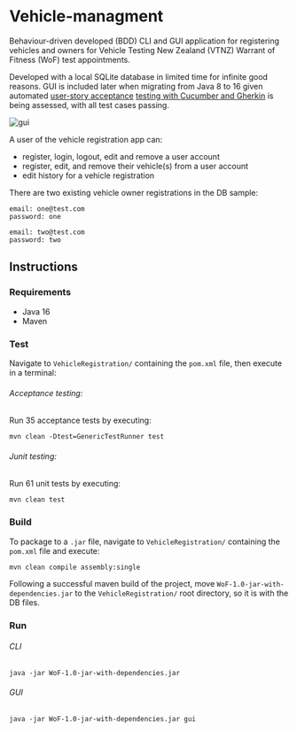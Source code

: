 # Vehicle-managment

Behaviour-driven developed (BDD) CLI and GUI application for registering vehicles and owners
for Vehicle Testing New Zealand (VTNZ) Warrant of Fitness (WoF) test appointments.

Developed with a local SQLite database in limited time for infinite good reasons.
GUI is included later when migrating from Java 8 to 16 given automated
[user-story acceptance](./doc/UserStoryAcceptanceCriteria.pdf) 
[testing with Cucumber and Gherkin](./features/) 
is being assessed, with all test cases passing.

![gui](https://github.com/user-attachments/assets/3b7c5354-966c-49d0-80dd-dd3d0cc55081)

A user of the vehicle  registration app can:
- register, login, logout, edit and remove a user account
- register, edit, and remove their vehicle(s) from a user account
- edit history for a vehicle registration

There are two existing vehicle owner registrations in the DB sample:

```
email: one@test.com
password: one
```

```
email: two@test.com
password: two
```

## Instructions

### Requirements

- Java 16
- Maven

### Test

Navigate to `VehicleRegistration/` containing the `pom.xml` file, then execute in a terminal:

###### Acceptance testing:

Run 35 acceptance tests by executing:

```
mvn clean -Dtest=GenericTestRunner test
```

###### Junit testing:

Run 61 unit tests by executing:

```
mvn clean test
```

### Build

To package to a `.jar` file, navigate to `VehicleRegistration/` containing the `pom.xml` file and execute:

```
mvn clean compile assembly:single
```

Following a successful maven build of the project,
move `WoF-1.0-jar-with-dependencies.jar` to the `VehicleRegistration/`
root directory, so it is with the DB files.

### Run

###### CLI

```
java -jar WoF-1.0-jar-with-dependencies.jar
```

###### GUI

```
java -jar WoF-1.0-jar-with-dependencies.jar gui
```
